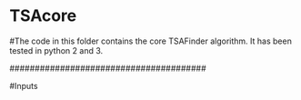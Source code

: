 # TSAcore

#The code in this folder contains the core TSAFinder algorithm. It has been tested in python 2 and 3. 

#######################################



#Inputs
